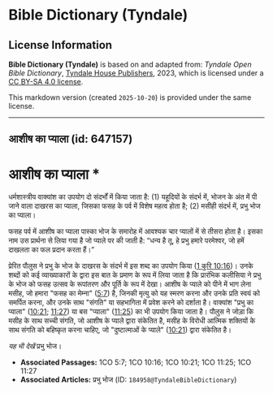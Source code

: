 # Bible Dictionary (Tyndale)

## License Information

**Bible Dictionary (Tyndale)** is based on and adapted from: _Tyndale Open Bible Dictionary_, [Tyndale House Publishers](https://tyndaleopenresources.com/), 2023, which is licensed under a [CC BY-SA 4.0 license](https://creativecommons.org/licenses/by-sa/4.0/legalcode.en).

This markdown version (created `2025-10-20`) is provided under the same license.



--------------------------------

## आशीष का प्याला (id: 647157)

आशीष का प्याला \*
=================

धर्मशास्त्रीय वाक्यांश का उपयोग दो संदर्भों में किया जाता है: (1\) यहूदियों के संदर्भ में, भोजन के अंत में पी जाने वाला दाखरस का प्याला, जिसका फसह के पर्व में विशेष महत्व होता है; (2\) मसीही संदर्भ में, प्रभु भोज का प्याला।

फसह पर्व में आशीष का प्याला पास्का भोज के समारोह में आवश्यक चार प्यालों में से तीसरा होता है। इसका नाम उस प्रार्थना से लिया गया है जो प्याले पर की जाती है: “धन्य है तू, हे प्रभु हमारे परमेश्वर, जो हमें दाखलता का फल प्रदान करता हैं।”

प्रेरित पौलुस ने प्रभु के भोज के दाखरस के संदर्भ में इस शब्द का उपयोग किया ([1 कुरि 10:16](https://ref.ly/1Cor10:16))। उनके शब्दों को कई व्याख्याकारों के द्वारा इस बात के प्रमाण के रूप में लिया जाता है कि प्रारंभिक कलीसिया ने प्रभु के भोज को फसह उत्सव के रूपांतरण और पूर्ति के रूप में देखा। आशीष के प्याले को पीने में भाग लेना मसीह, जो हमारा "फसह का मेम्ना" ([5:7](https://ref.ly/1Cor5:7)) है, जिनकी मृत्यु को यह स्मरण करना और उनके प्रति स्वयं को समर्पित करना, और उनके साथ "संगति" या सहभागिता में प्रवेश करने को दर्शाता है। वाक्यांश "प्रभु का प्याला" ([10:21](https://ref.ly/1Cor10:21); [11:27](https://ref.ly/1Cor11:27)) या बस "प्याला" ([11:25](https://ref.ly/1Cor11:25)) का भी उपयोग किया जाता है। पौलुस ने जोड़ा कि मसीह के साथ सच्ची संगति, जो आशीष के प्याले द्वारा संकेतित है, मसीह के विरोधी आत्मिक शक्तियों के साथ संगति को बहिष्कृत करना चाहिए, जो "दुष्टात्माओं के प्याले" ([10:21](https://ref.ly/1Cor10:21)) द्वारा संकेतित है।

*यह भी देखें* प्रभु भोज।

* **Associated Passages:** 1CO 5:7; 1CO 10:16; 1CO 10:21; 1CO 11:25; 1CO 11:27
* **Associated Articles:** प्रभु भोज (ID: `184958@TyndaleBibleDictionary`)

